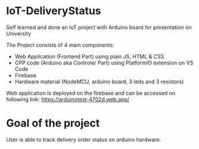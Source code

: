 # IoT-DeliveryStatus

Self learned and done an IoT project with Arduino board for presentation on University 

The Project consists of 4 main components:
- Web Application (Frontend Part) using plain JS, HTML & CSS
- CPP code (Arduino aka Controler Part) using PlatformIO extension on VS Code
- Firebase
- Hardware material (NodeMCU, arduino board, 3 leds and 3 resistors)

Web application is deployed on the firebase and can be accessed on following link: https://arduinotest-4702d.web.app/

# Goal of the project
User is able to track delivery order status on arduino hardware.
